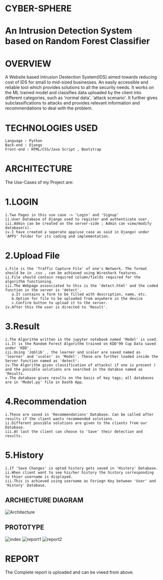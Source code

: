 # CYBER-SPHERE

# An Intrusion Detection System based on Random Forest Classifier
# OVERVIEW
A Website based Intrusion Destection System(IDS) aimed towards reducing cost of IDS for small to mid-sized businesses. An easily accessible and reliable tool which provides solutions to all the security needs. It works on the ML trained model and classifies data uploaded by the client into different categories, such as 'normal data', 'attack scenario'. It further gives subclassifications to attacks and provides relevant information and recommendations to deal with the problem.

# TECHNOLOGIES USED
    Language : Python
    Back-end : Django
    Front-end : HTML/CSS/Java Script , Bootstrap
# ARCHITECTURE
The Use-Cases of my Project are:

# 1.LOGIN

    i.Two Pages in this use case -> 'Login' and 'Signup'
    ii.User Database of Django used to register and authenticate user.
    iii.Admin can be created on the server-side ; Admin can view/modify database(s).
    iv.I have created a seperate app(use case as said in Django) under 'APPS' folder for its coding and implementation.
# 2.Upload File

    i.File is the 'Traffic Capture File' of one's Network. The format should be in .csv , can be achieved using Wireshark features.
    ii.File should contain required column/fields required for the algorithm functioning.
    iii.The Webpage assosciated to this is the 'detect.html' and the coded function in the server is 'detect'.
       a.It contains a form to be filled with description, name, etc.
       b.Option for file to be uploaded from anywhere in the device
       c.Confirm button to upload it to the server.
    iv.After this the user is directed to 'Result'.
# 3.Result

    i.The Algorithm written in the jupyter notebook named 'Model' is used.
    ii.It is the Random Forest Algorithm trained on KDD'99 Cup Data saved under 'KDD'.
    iii.Using 'Joblib' , the learner and scaler are saved named as 'learner' and 'scaler' in 'Model'. These are further loaded inside the Server function named as 'detect'.
    iv.The Algorithm gives classification of attacks( if one is present ) and the possible solutions are searched in the databse named as 'Results.
    v.The database gives results on the basis of key tags; all databases are in 'Model.py' file in Dashb App.
# 4.Recommendation

    i.These are saved in 'Recommendations' Database. Can be called after results if the client wants recommended solutions.
    ii.Different possible solutions are given to the clients from our Database.
    iii.At last the client can choose to 'Save' their detection and results.
# 5.History

    i.If 'Save Changes' is opted history gets saved in 'History' Database.
    ii.When client want to see his/her history the history corresponding to thier username is displayed.
    iii.This is achieved using username as Foriegn Key between 'User' and 'History' Database.
## ARCHIECTURE DIAGRAM
![Architecture](https://user-images.githubusercontent.com/69494580/108812803-c2b41e00-75d5-11eb-9c46-228306675190.PNG)


## PROTOTYPE
![index](https://user-images.githubusercontent.com/69494580/108813531-34d93280-75d7-11eb-9da0-06aa7d48ab65.PNG)
![report1](https://user-images.githubusercontent.com/69494580/108813540-399de680-75d7-11eb-81a5-43590850656e.PNG)
![report2](https://user-images.githubusercontent.com/69494580/108813542-3a367d00-75d7-11eb-98c1-a96513f37cea.PNG)






# REPORT
The Complete report is uploaded and can be viwed from above.
